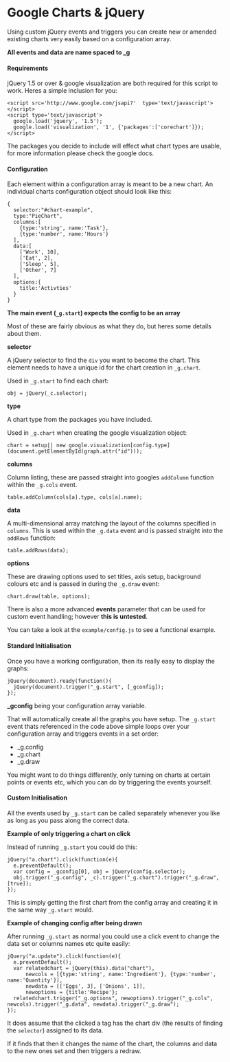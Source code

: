 # Google Charts & jQuery

Using custom jQuery events and triggers you can create new or amended existing charts very easily based on a configuration array.

**All events and data are name spaced to _g**

#### Requirements

jQuery 1.5 or over & google visualization are both required for this script to work. Heres a simple inclusion for you:

    <script src='http://www.google.com/jsapi?'  type='text/javascript'></script>
    <script type='text/javascript'>
      google.load('jquery', '1.5');
      google.load('visualization', '1', {'packages':['corechart']});
    </script>

The packages you decide to include will effect what chart types are usable, for more information please check the google docs.


#### Configuration

Each element within a configuration array is meant to be a new chart. An individual charts configuration object should look like this:

    {
      selector:"#chart-example",
      type:"PieChart",
      columns:[
        {type:'string', name:'Task'},
        {type:'number', name:'Hours'}
      ],
      data:[
        ['Work', 10],
        ['Eat', 2],
        ['Sleep', 5],
        ['Other', 7]
      ],
      options:{
        title:'Activties'
      }
    }

**The main event (`_g.start`) expects the config to be an array**

Most of these are fairly obvious as what they do, but heres some details about them.

**selector**

A jQuery selector to find the `div` you want to become the chart. This element needs to have a unique id for the chart creation in `_g.chart`.

Used in `_g.start` to find each chart:

    obj = jQuery(_c.selector);

**type**

A chart type from the packages you have included.

Used in `_g.chart` when creating the google visualization object:

    chart = setup|| new google.visualization[config.type](document.getElementById(graph.attr("id")));

**columns**

Column listing, these are passed straight into googles `addColumn` function within the `_g.cols` event.

    table.addColumn(cols[a].type, cols[a].name);

**data**

A multi-dimensional array matching the layout of the columns specified in `columns`. This is used within the `_g.data` event and is passed straight into the `addRows` function:

    table.addRows(data);
    
**options**

These are drawing options used to set titles, axis setup, background colours etc and is passed in during the `_g.draw` event:

    chart.draw(table, options);
    
There is also a more advanced **events** parameter that can be used for custom event handling; however **this is untested**.

You can take a look at the `example/config.js` to see a functional example.


#### Standard Initialisation

Once you have a working configuration, then its really easy to display the graphs:

    jQuery(document).ready(function(){
      jQuery(document).trigger("_g.start", [_gconfig]);
    }); 
    
**_gconfig** being your configuration array variable.

That will automatically create all the graphs you have setup. The `_g.start` event thats referenced in the code above simple loops over your configuration array and triggers events in a set order:

- _g.config
- _g.chart
- _g.draw

You might want to do things differently, only turning on charts at certain points or events etc, which you can do by triggering the events yourself.

#### Custom Initialisation

All the events used by `_g.start` can be called separately whenever you like as long as you pass along the correct data. 

**Example of only triggering a chart on click**

Instead of running `_g.start` you could do this:

    jQuery("a.chart").click(function(e){
      e.preventDefault();
      var config = _gconfig[0], obj = jQuery(config.selector);
      obj.trigger("_g.config", _c).trigger("_g.chart").trigger("_g.draw", [true]);  
    });

This is simply getting the first chart from the config array and creating it in the same way `_g.start` would.

**Example of changing config after being drawn**

After running `_g.start` as normal you could use a click event to change the data set or columns names etc quite easily:

    jQuery("a.update").click(function(e){
      e.preventDefault();
      var relatedchart = jQuery(this).data("chart"), 
          newcols = [{type:'string', name:'Ingredient'}, {type:'number', name:'Quantity'}], 
          newdata = [['Eggs', 3], ['Onions', 1]],
          newoptions = {title:'Recipe'};
      relatedchart.trigger("_g.options", newoptions).trigger("_g.cols", newcols).trigger("_g.data", newdata).trigger("_g.draw");
    }); 
    
It does assume that the clicked a tag has the chart div (the results of finding the `selector`) assigned to its data. 

If it finds that then it changes the name of the chart, the columns and data to the new ones set and then triggers a redraw.

